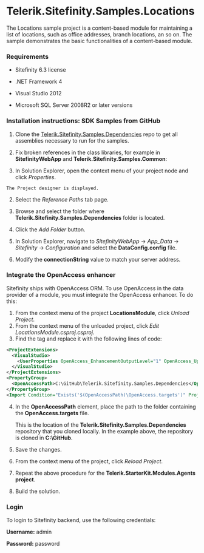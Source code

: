 Telerik.Sitefinity.Samples.Locations
====================================

The Locations sample project is a content-based module for maintaining a list of locations, such as office addresses, branch locations, an so on. The sample demonstrates the basic functionalities of a content-based module. 

### Requirements

* Sitefinity 6.3 license

* .NET Framework 4

* Visual Studio 2012

* Microsoft SQL Server 2008R2 or later versions


### Installation instructions: SDK Samples from GitHub

1. Clone the [Telerik.Sitefinity.Samples.Dependencies](https://github.com/Sitefinty-SDK/Telerik.Sitefinity.Samples.Dependencies) repo to get all assemblies necessary to run for the samples.
2. Fix broken references in the class libraries, for example in **SitefinityWebApp** and **Telerik.Sitefinity.Samples.Common**:

  1. In Solution Explorer, open the context menu of your project node and click _Properties_.  
  
    The Project designer is displayed.
  2. Select the _Reference Paths_ tab page.
  3. Browse and select the folder where **Telerik.Sitefinity.Samples.Dependencies** folder is located.
  4. Click the _Add Folder_ button.


3. In Solution Explorer, navigate to _SitefinityWebApp_ -> *App_Data* -> _Sitefinity_ -> _Configuration_ and select the **DataConfig.config** file. 
4. Modify the **connectionString** value to match your server address.

### Integrate the OpenAccess enhancer


Sitefinity ships with OpenAccess ORM. To use OpenAccess in the data provider of a module, you must integrate the OpenAccess enhancer. To do this:


1. From the context menu of the project **LocationsModule**, click _Unload Project_.
2. From the context menu of the unloaded project, click _Edit LocationsModule.csproj.csproj_.
3. Find the **<ProjectExtensions>** tag and replace it with the following lines of code:
```xml
<ProjectExtensions>
  <VisualStudio>
    <UserProperties OpenAccess_EnhancementOutputLevel="1" OpenAccess_UpdateDatabase="False" OpenAccess_Enhancing="False"OpenAccess_ConnectionId="DatabaseConnection1" OpenAccess_ConfigFile="App.config" />
  </VisualStudio>
</ProjectExtensions>
<PropertyGroup>
  <OpenAccessPath>C:\GitHub\Telerik.Sitefinity.Samples.Dependencies</OpenAccessPath>
</PropertyGroup>
<Import Condition="Exists('$(OpenAccessPath)\OpenAccess.targets')" Project="$(OpenAccessPath)\OpenAccess.targets" />

```

4. In the **OpenAccessPath** element, place the path to the folder containing the **OpenAccess.targets** file. 

    This is the location of the **Telerik.Sitefinity.Samples.Dependencies** repository that you cloned locally. In the example above, the repository is cloned in **C:\GitHub**.
    
5. Save the changes.
6. From the context menu of the project, click _Reload Project_.
7. Repeat the above procedure for the **Telerik.StarterKit.Modules.Agents project**.
8. Build the solution.



### Login

To login to Sitefinity backend, use the following credentials: 

**Username:** admin

**Password:** password


